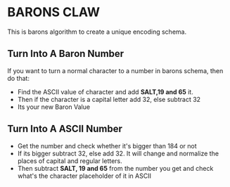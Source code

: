 # BARONS CLAW
This is barons algorithm to create a unique encoding schema.

## Turn Into A Baron Number
If you want to turn a normal character to a number in barons schema, then do that:
- Find the ASCII value of character and add __SALT,19 and 65__ it.
- Then if the character is a capital letter add 32, else subtract 32
- Its your new Baron Value

## Turn Into A ASCII Number
- Get the number and check whether it's bigger than 184 or not
- If its bigger subtract 32, else add 32. It will change and normalize the places of capital and regular letters.
- Then subtract __SALT, 19 and 65__ from the number you get and check what's the character placeholder of it in ASCII
